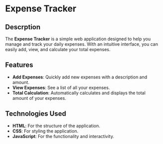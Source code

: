 # Expense Tracker

## Descrption

The **Expense Tracker** is a simple web application designed to help you manage and track your daily expenses. With an intuitive interface, you can easily add, view, and calculate your total expenses.

## Features

- **Add Expenses**: Quickly add new expenses with a description and amount.
- **View Expenses**: See a list of all your expenses.
- **Total Calculation**: Automatically calculates and displays the total amount of your expenses.

## Technologies Used

- **HTML**: For the structure of the application.
- **CSS**: For styling the application.
- **JavaScript**: For the functionality and interactivity.
